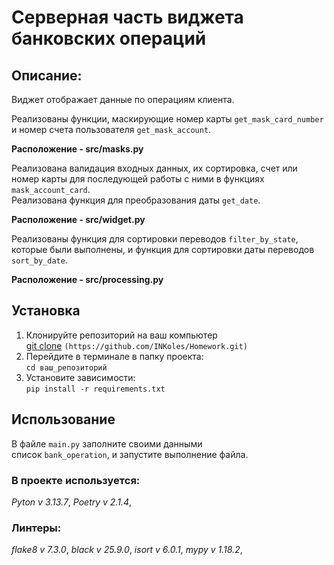 # Серверная часть виджета банковских операций

## Описание:
Виджет отображает данные по операциям клиента.

Реализованы функции, маскирующие номер карты `get_mask_card_number` 
и номер счета пользователя `get_mask_account`.

****Расположение - src/masks.py****

Реализована валидация входных данных, их сортировка, счет или номер карты
для последующей работы с ними в функциях `mask_account_card`.  
Реализована функция для преобразования даты `get_date`.  

****Расположение - src/widget.py****

Реализованы функция для сортировки переводов `filter_by_state`, 
которые были выполнены, и функция для сортировки даты переводов `sort_by_date`.

****Расположение - src/processing.py****


## Установка
1. Клонируйте репозиторий на ваш компьютер  
[git clone](https://github.com/INKoles/Homework.git)
`(https://github.com/INKoles/Homework.git)`
2. Перейдите в терминале в папку проекта:  
`cd ваш_репозиторий`
3. Установите зависимости:  
`pip install -r requirements.txt`


## Использование
В файле `main.py` заполните своими данными  
список `bank_operation`, и запустите выполнение файла.


### В проекте используется:
*Pyton v 3.13.7*,
*Poetry v 2.1.4*,


### Линтеры:
*flake8 v 7.3.0*,
*black v 25.9.0*,
*isort v 6.0.1*,
*mypy v 1.18.2*,
